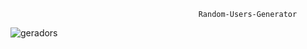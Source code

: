                                              Random-Users-Generator

![geradors](https://user-images.githubusercontent.com/47280551/65000641-b4cb7b00-d8c2-11e9-9869-a2842c9b5570.gif)

 
